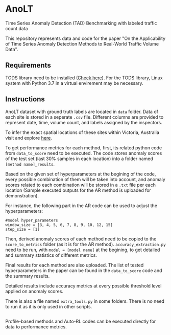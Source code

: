 # AnoLT
Time Series Anomaly Detection (TAD) Benchmarking with labeled traffic count data

This repository represents data and code for the paper "On the Applicability of Time Series Anomaly Detection Methods to Real-World Traffic Volume Data".

## Requirements

TODS library need to be installed ([Check here](https://github.com/datamllab/tods)). 
For the TODS library, Linux system with Python 3.7 in a virtual envirement may be necessary. 

## Instructions

AnoLT dataset with ground truth labels are located in `data` folder. Data of each site is stored in a seperate `.csv` file. Different columns are provided to represent date, time, volume count, and labels assigned by the inspectors. 

To infer the exact spatial locations of these sites within Victoria, Australia visit and explore [here](https://vicroadsopendata-vicroadsmaps.opendata.arcgis.com/datasets/traffic-lights/).

To get performance metrics for each method, first, its related python code from `data_to_score` need to be executed. 
The code stores anomaly scores of the test set (last 30% samples in each location) into a folder named `[method name]_results`.

Based on the given set of hyperparameters at the begining of the code, every possible combination of them will be taken into account, and anomaly scores related to each combination will be stored in a `.txt` file per each location (Sample executed outputs for the AR method is uploaded for demonstration). 

For instance, the following part in the AR code can be used to adjust the hyperparameters: 

```
#model hyper_parameters
window_size = [3, 4, 5, 6, 7, 8, 9, 10, 12, 15]
step_size = [1]
```

Then, derived anomaly scores of each method need to be copied to the `score_to_metrics` folder (as it is for the AR method).
`accuracy_extraction.py` need to be run, with `model = [model name]` at the begining, to get detailed and summary statistics of different metrics.

Final results for each method are also uploaded. The list of tested hyperparameters in the paper can be found in the `data_to_score` code and the summary results. 

Detailed results include accuracy metrics at every possible threshold level applied on anomaly scores.


There is also a file named `extra_tools.py` in some folders. There is no need to run it as it is only used in other scripts. 

##
Profile-based methods and Auto-RL codes can be executed directly for data to performance metrics.


